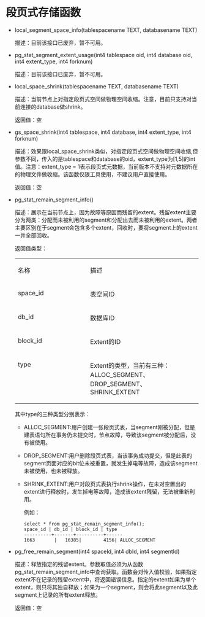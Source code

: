 # 段页式存储函数

-   local\_segment\_space\_info\(tablespacename TEXT, databasename TEXT\)

    描述：目前该接口已废弃，暂不可用。

-   pg\_stat\_segment\_extent\_usage\(int4 tablespace oid, int4 database oid, int4 extent\_type, int4 forknum\)

    描述：目前该接口已废弃，暂不可用。

-   local\_space\_shrink\(tablespacename TEXT, databasename TEXT\)

    描述：当前节点上对指定段页式空间做物理空间收缩。注意，目前只支持对当前连接的database做shrink。

    返回值：空

-   gs\_space\_shrink\(int4 tablespace, int4 database, int4 extent\_type, int4 forknum\)

    描述：效果跟local\_space\_shrink类似，对指定段页式空间做物理空间收缩,但参数不同，传入的是tablespace和database的oid，extent\_type为\[1,5\]的int值。注意：extent\_type = 1表示段页式元数据，当前版本不支持对元数据所在的物理文件做收缩。该函数仅限工具使用，不建议用户直接使用。

    返回值：空

-   pg\_stat\_remain\_segment\_info\(\)

    描述：展示在当前节点上，因为故障等原因而残留的extent。残留extent主要分为两类：分配而未被利用的segment和分配出去而未被利用的extent。两者主要区别在于segment会包含多个extent，回收时，要将segment上的extent一并全部回收。

    返回值类型：

    <a name="table1859564011397"></a>
    <table><tbody><tr id="row8595340103916"><td class="cellrowborder" valign="top" width="39.32%"><p id="p9595184093917"><a name="p9595184093917"></a><a name="p9595184093917"></a>名称</p>
    </td>
    <td class="cellrowborder" valign="top" width="60.68%"><p id="p14595940123915"><a name="p14595940123915"></a><a name="p14595940123915"></a>描述</p>
    </td>
    </tr>
    <tr id="row12595104015397"><td class="cellrowborder" valign="top" width="39.32%"><p id="p1459594083919"><a name="p1459594083919"></a><a name="p1459594083919"></a>space_id</p>
    </td>
    <td class="cellrowborder" valign="top" width="60.68%"><p id="p1359619404392"><a name="p1359619404392"></a><a name="p1359619404392"></a>表空间ID</p>
    </td>
    </tr>
    <tr id="row175961040163919"><td class="cellrowborder" valign="top" width="39.32%"><p id="p19596104083915"><a name="p19596104083915"></a><a name="p19596104083915"></a>db_id</p>
    </td>
    <td class="cellrowborder" valign="top" width="60.68%"><p id="p14596194073910"><a name="p14596194073910"></a><a name="p14596194073910"></a>数据库ID</p>
    </td>
    </tr>
    <tr id="row155968402391"><td class="cellrowborder" valign="top" width="39.32%"><p id="p459634043916"><a name="p459634043916"></a><a name="p459634043916"></a>block_id</p>
    </td>
    <td class="cellrowborder" valign="top" width="60.68%"><p id="p165961409394"><a name="p165961409394"></a><a name="p165961409394"></a>Extent的ID</p>
    </td>
    </tr>
    <tr id="row1359614403391"><td class="cellrowborder" valign="top" width="39.32%"><p id="p16596040113911"><a name="p16596040113911"></a><a name="p16596040113911"></a>type</p>
    </td>
    <td class="cellrowborder" valign="top" width="60.68%"><p id="p20596140143917"><a name="p20596140143917"></a><a name="p20596140143917"></a>Extent的类型，当前有三种：ALLOC_SEGMENT、DROP_SEGMENT、SHRINK_EXTENT</p>
    </td>
    </tr>
    </tbody>
    </table>

    其中type的三种类型分别表示：

    -   ALLOC\_SEGMENT:用户创建一张段页式表，当segment刚被分配，但是建表语句所在事务仍未提交时，节点故障，导致该segment被分配后，没有被使用。
    -   DROP\_SEGMENT:用户删除段页式表，当该事务成功提交，但是此表的segment页面对应的bit位未被重置，就发生掉电等故障，造成该segment未被使用，也未被释放。
    -   SHRINK\_EXTENT:用户对段页式表执行shrink操作，在未对空置出的extent进行释放时，发生掉电等故障，造成该extent残留，无法被重新利用。

        例如：

        ```
        select * from pg_stat_remain_segment_info();
        space_id | db_id | block_id | type
        ----------+-------+----------+------
        1663       |   16385|        4156| ALLOC_SEGMENT
        ```


-   pg\_free\_remain\_segment\(int4 spaceId, int4 dbId, int4 segmentId\)

    描述：释放指定的残留extent。参数取值必须为从函数pg\_stat\_remain\_segment\_info中查询获取。函数会对传入值校验，如果指定extent不在记录的残留extent中，将返回错误信息。指定的extent如果为单个extent，则只将其独自释放；如果为一个segment，则会将此segment以及此segment上记录的所有extent释放。

    返回值：空


